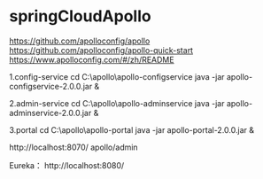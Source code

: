 # springCloudApollo

https://github.com/apolloconfig/apollo  
https://github.com/apolloconfig/apollo-quick-start  
https://www.apolloconfig.com/#/zh/README  

1.config-service
cd C:\apollo\apollo-configservice
java -jar apollo-configservice-2.0.0.jar &

2.admin-service
cd C:\apollo\apollo-adminservice
java -jar apollo-adminservice-2.0.0.jar &

3.portal
cd C:\apollo\apollo-portal
java -jar apollo-portal-2.0.0.jar &

http://localhost:8070/  apollo/admin

Eureka： http://localhost:8080/